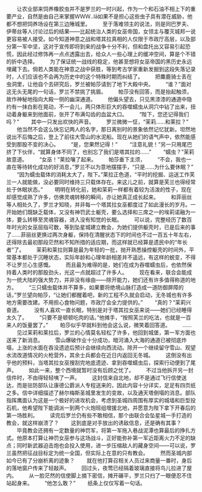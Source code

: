　　让农业部来饲养橡胶虫并不是罗兰的一时兴起，作为一个和石油不相上下的重要产业，自然是由自己来掌握ＷＷＷ..lā如果不是担心这些虫子具有潜在威胁，他都不想把饲养场设在第三边陲城里。
　　至于落难领主的说法，则是同巴罗夫、伊蒂丝等人讨论过后的结果——比起统治人类的女巫帝国，女领主与覆灭城邦一说更容易被人接受。如今知道神意之战和塔其拉真相的人仅限于市政厅高层，以及部分第一军中坚，这对于宣传即将到来的战争十分不利，但和盘托出又容易引起恐慌，因此经过修饰再一点点透露出去，给众人一些心理上的缓冲空间，算是个不错的折中选择。
　　为了保证统一战线的稳定，他甚至想将女巫帝国的黑历史永远埋藏下去。倘若人类能在神意之战中获胜，等到考古学家重新发掘到这段失落记录时，人们应该也不会再为历史中的这个特殊时期而纠结了。
　　把麋鹿骑士丢在虫洞里，让他自个去研究后，罗兰被帕莎请到了地下大殿中央。
　　“谁？”面对这无头无尾的一句话，罗兰不禁挑了挑眉。
　　帕莎没有回答，而是抬起触须，故作神秘地指向大殿一侧的幽深通道。
　　他偏头望去，只见黑漆漆的通道中隐约有一抹白影在晃动，不一会儿，两只体形巨大的吞噬蠕虫从洞穴中钻了出来，扭动着身躯来到他面前，张开了布满勾齿的血盆大口。
　　“陛下，您还记得我们吗？”
　　其中一只发出欢快的声音。
　　罗兰微微一怔，“茉莉……和莱拉？”
　　他当然不会这么快忘记两人的名字，那日离别时的景象依然记忆犹新。坦然地说出不后悔之后，登上了前往大雪山的水泥船。现在从她们的语气声中，依然能感受到那股不变的决心。
　　“是，您果然记得！”
　　“注意礼貌！”另一只用尾巴挤了下伙伴，“就算身体不同了，也别忘了我们是塔其拉的……”
　　“蠕虫？”茉莉故意道。
　　“女巫！”莱拉嚷了起来。
　　帕莎垂下主须，
　　“不会，我也一直在等待转化成功的好消息，”罗兰不以为意地摆摆手，“只是……为什么要休眠？”
　　“因为蠕虫载体的消耗太大了，陛下。”莱拉正色道，“平时的挖掘、运送工作芙兰一人就能做，没必要同时维持三只载体存在。来这儿之前，就算是芙兰也得经常处于休眠状态。”
　　明明在转化前，她和茉莉一样都有着较为活泼的性子，现在却感觉成熟了许多，仿佛灵魂转移的瞬间，亦让她真正成长起来。
　　和菲丽丝等人相处久了，罗兰才知晓，并非每一个塔其拉女巫都度过了如此漫长的岁月。一开始她们既缺乏载体，又没有神罚武士躯壳，要么选择和三席之一的埃莉诺融为一体，要么转移至灵魂容器，进入没有知觉的长眠。
　　可以说，完整经历了数百年时光的女巫屈指可数，等到坠星城建立教会，为她们提供躯壳时，已是后来的事了……菲丽丝更换过两次身躯，保持在清醒状态下的时间也不过一百五十年左右，还得除去最初那段茫然和不知所措的适应期，而这样就已经算是遗民中的“年长者”了。
　　茉莉和莱拉则算是最为年轻的一批，抛开熟悉操控躯壳的时间外，平常基本都处于沉睡状态，实际年龄和心理年龄相差并不遥远，有这样的蜕变，不得不让罗兰心生感慨。
　　而且最为难得的是，她们在成为吞噬蠕虫后，也依然保持着人类时的那股劲头，光这一点就超过了许多人。
　　现在看来，联合会能成为一统大陆的强大势力，并非没有缘由——除开能力，她们还有许多值得称道的地方。
　　“三只蠕虫载体并不算多，如果要将绝境山脉打造成一道防御屏障的话，”罗兰望向帕莎，“让她们都醒着吧，新的工程不久就会启动，无冬城也有许多地方需要改建。不用担心食物问题，市政厅会全力提供的。”
　　“真的？”茉莉兴奋道。
　　没有人喜欢一直长眠，特别是对于塔其拉女巫来说——她们已经睡得太久了。
　　“只要不是顿顿吃肉的话。”他摊手，“按照芙兰的吃法，也就是一百来人的饭量罢了。”
　　帕莎似乎早就料到他会这么说，微笑着回答道。
　　……
　　见过茉莉和莱拉后，罗兰的心情莫名轻松了许多，他回到城堡，第一军方面也送来了新消息。
　　雪山爆破作业十分成功，暗河涌入大海的通道已被彻底炸塌，上涨的水面在吞没遗迹后预计会继续向西流动。除开一个继续留守雪山、观望水流改道情况的火枪营外，其余士兵都会在近日内返回无冬城。
　　这倒没有出乎他的预料，当塔其拉女巫搜刮完地底遗迹、拿到吞噬蠕虫后，探索行动便到了尾声。
　　如此一来，整个西境就暂时没有后顾之忧了。
　　不过当他拆开另一封信件时，不由得轻轻咦了一声。
　　这封信来自北地，却不是通过飞行信使送达，而是驻防部队让康德公爵派人专程送来的，因此内容十分详实，足足有四页纸之多。信中详细描述了赫尔梅斯圣城里发生的变故，以及通天塔倒塌的消息。部队指挥鹰面认为这是一个极好的进攻机会，考虑到圣城四周围有厚实的城墙和巨型投石机，他希望陛下能调派一到两个火炮班组增援北地，并愿意为陛下拿下开春后的第一场胜利。
　　读完后罗兰仍有些不敢相信，那个由联合会坠星城一手打造的教会，就这样崩溃了？
　　这到底是对手放出的诱敌信息，还是确有其事？
　　毕竟教会还拥有一定数量的神罚军，将第一军拖入巷战泥潭也算最后的挣扎方式。他原本打算让神罚女巫参与这场战斗，正好能弥补第一军近距离火力不足的缺点；同时新武器迫击炮也会投入使用，进一步压缩敌人的藏身空间——可以说，罗兰虽然把征战目标定为统一全国，但实际上在意的只有教会。
　　然而圣城内部如今已有了分崩析离的迹象？
　　就在他打算召相关人员过来商量一番时，身后的落地窗户传来了轻敲声。
　　回过头，夜莺已经隔着玻璃直接将鸟儿拉进了屋内。
　　从一脸茫然的信使脚上摘下密信，摊开碾平，罗兰只扫了一眼便忍不住站起身来。
　　“他怎么敢？”
　　纸条上仅仅写着一句话。